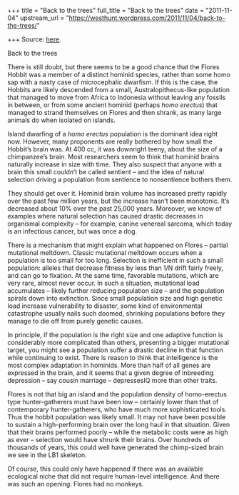 +++
title = "Back to the trees"
full_title = "Back to the trees"
date = "2011-11-04"
upstream_url = "https://westhunt.wordpress.com/2011/11/04/back-to-the-trees/"

+++
Source: [here](https://westhunt.wordpress.com/2011/11/04/back-to-the-trees/).

Back to the trees

There is still doubt, but there seems to be a good chance that the
Flores Hobbit was a member of a distinct hominid species, rather than
some homo sap with a nasty case of microcephalic dwarfism. If this is
the case, the Hobbits are likely descended from a small,
Australopithecus-like population that managed to move from Africa to
Indonesia without leaving any fossils in between, or from some ancient
hominid (perhaps *homo erectus*) that managed to strand themselves on
Flores and then shrank, as many large animals do when isolated on
islands.

Island dwarfing of a *homo erectus* population is the dominant idea
right now. However, many proponents are really bothered by how small
the Hobbit’s brain was. At 400 cc, it was downright teeny, about the
size of a chimpanzee’s brain. Most researchers seem to think that
hominid brains naturally increase in size with time. They also suspect
that anyone with a brain this small couldn’t be called sentient – and
the idea of natural selection driving a population from sentience to
nonsentience bothers them.

They should get over it. Hominid brain volume has increased pretty
rapidly over the past few million years, but the increase hasn’t been
monotonic. It’s decreased about 10% over the past 25,000 years.
Moreover, we know of examples where natural selection has caused drastic
decreases in organismal complexity – for example, canine venereal
sarcoma, which today is an infectious cancer, but was once a dog.

There is a mechanism that might explain what happened on Flores –
partial mutational meltdown. Classic mutational meltdown occurs when a
population is too small for too long. Selection is inefficient in such a
small population: alleles that decrease fitness by less than 1/N drift
fairly freely, and can go to fixation. At the same time, favorable
mutations, which are very rare, almost never occur. In such a
situation, mutational load accumulates – likely further reducing
population size – and the population spirals down into extinction. Since
small population size and high genetic load increase vulnerability to
disaster, some kind of environmental catastrophe usually nails such
doomed, shrinking populations before they manage to die off from purely
genetic causes.

In principle, if the population is the right size and one adaptive
function is considerably more complicated than others, presenting a
bigger mutational target, you might see a population suffer a drastic
decline in that function while continuing to exist. There is reason to
think that intelligence is the most complex adaptation in hominids. More
than half of all genes are expressed in the brain, and it seems that a
given degree of inbreeding depression – say cousin marriage –
depressesIQ more than other traits.

Flores is not that big an island and the population density of
homo-erectus type hunter-gatherers must have been low – certainly lower
than that of contemporary hunter-gatherers, who have much more
sophisticated tools. Thus the hobbit population was likely small. It
may not have been possible to sustain a high-performing brain over the
long haul in that situation. Given that their brains performed poorly –
while the metabolic costs were as high as ever – selection would have
shrunk their brains. Over hundreds of thousands of years, this could
well have generated the chimp-sized brain we see in the LB1 skeleton.

Of course, this could only have happened if there was an available
ecological niche that did not require human-level intelligence. And
there was such an opening: Flores had no monkeys.

